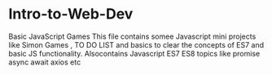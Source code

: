 # Intro-to-Web-Dev
Basic JavaScript Games 
This file contains somee Javascript mini projects like Simon Games , TO DO LIST and basics to clear the concepts of ES7 and basic JS functionality.
Alsocontains Javascript ES7 ES8 topics like promise async await axios etc
